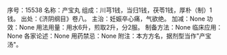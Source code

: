 序号：15538
名称：产宝丸
组成：川芎1钱，当归1钱，茯苓1钱，厚朴（制）1钱。
出处：《济阴纲目》卷八。
主治：妊娠卒心痛，气欲绝。
加减：None
功效：None
用法用量：用水6升，煎取2升，分2服。
制备方法：None
临床应用：None
各家论述：None
用药禁忌：None
附注：本方方名，据剂型当作"产宝汤"。
